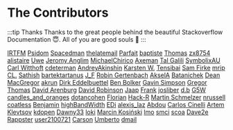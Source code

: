 # The Contributors

:::tip Thanks
Thanks to the great people behind the beautiful Stackoverflow Documentation :innocent:. All of you are good souls :100:
:::

[IRTFM](https://stackoverflow.com/users/1855677/irtfm) [Psidom](https://stackoverflow.com/users/4983450/psidom) [Spacedman](https://stackoverflow.com/users/211116/spacedman) [thelatemail](https://stackoverflow.com/users/496803/thelatemail) [Parfait](https://stackoverflow.com/users/1422451/parfait) [baptiste](https://stackoverflow.com/users/471093/baptiste) [Thomas](https://stackoverflow.com/users/2338862/thomas) [zx8754](https://stackoverflow.com/users/680068/zx8754) [alistaire](https://stackoverflow.com/users/4497050/alistaire) [Uwe](https://stackoverflow.com/users/3817004/uwe) [Jeromy Anglim](https://stackoverflow.com/users/180892/jeromy-anglim) [MichaelChirico](https://stackoverflow.com/users/3576984/michaelchirico) [Axeman](https://stackoverflow.com/users/4341440/axeman) [Tal Galili](https://stackoverflow.com/users/256662/tal-galili) [SymbolixAU](https://stackoverflow.com/users/5977215/symbolixau) [Carl Witthoft](https://stackoverflow.com/users/884372/carl-witthoft) [cdeterman](https://stackoverflow.com/users/3204250/cdeterman) [AndreyAkinshin](https://stackoverflow.com/users/184842/andreyakinshin) [Karsten W.](https://stackoverflow.com/users/216064/karsten-w) [Tensibai](https://stackoverflow.com/users/3627607/tensibai) [Sam Firke](https://stackoverflow.com/users/4470365/sam-firke) [mrip](https://stackoverflow.com/users/2588184/mrip) [CL.](https://stackoverflow.com/users/2706569/cl) [Sathish](https://stackoverflow.com/users/1691723/sathish) [bartektartanus](https://stackoverflow.com/users/2125442/bartektartanus) [J_F](https://stackoverflow.com/users/6045390/j-f) [Robin Gertenbach](https://stackoverflow.com/users/5426909/robin-gertenbach) [AkselA](https://stackoverflow.com/users/4272725/aksela) [Batanichek](https://stackoverflow.com/users/5018792/batanichek) [Dean MacGregor](https://stackoverflow.com/users/1818713/dean-macgregor) [akrun](https://stackoverflow.com/users/3732271/akrun) [Dirk Eddelbuettel](https://stackoverflow.com/users/143305/dirk-eddelbuettel) [Ben Bolker](https://stackoverflow.com/users/190277/ben-bolker) [Gavin Simpson](https://stackoverflow.com/users/429846/gavin-simpson) [Gregor Thomas](https://stackoverflow.com/users/903061/gregor-thomas) [David Arenburg](https://stackoverflow.com/users/3001626/david-arenburg) [David Robinson](https://stackoverflow.com/users/712603/david-robinson) [Jaap](https://stackoverflow.com/users/2204410/jaap) [Frank](https://stackoverflow.com/users/1191259/frank) [josliber](https://stackoverflow.com/users/3093387/josliber) [d.b](https://stackoverflow.com/users/7128934/d-b) [G5W](https://stackoverflow.com/users/4752675/g5w) [candles_and_oranges](https://stackoverflow.com/users/4564247/candles-and-oranges) [dotancohen](https://stackoverflow.com/users/343302/dotancohen) [Florian](https://stackoverflow.com/users/8037249/florian) [Hack-R](https://stackoverflow.com/users/3604745/hack-r) [Martin Schmelzer](https://stackoverflow.com/users/1777111/martin-schmelzer) [nrussell](https://stackoverflow.com/users/1869097/nrussell) [coatless](https://stackoverflow.com/users/1345455/coatless) [Benjamin](https://stackoverflow.com/users/1017276/benjamin) [highBandWidth](https://stackoverflow.com/users/429850/highbandwidth) [EDi](https://stackoverflow.com/users/511399/edi) [alexis_laz](https://stackoverflow.com/users/2414948/alexis-laz) [Abdou](https://stackoverflow.com/users/3135417/abdou) [Carlos Cinelli](https://stackoverflow.com/users/3216713/carlos-cinelli) [Artem Klevtsov](https://stackoverflow.com/users/1863950/artem-klevtsov) [kdopen](https://stackoverflow.com/users/943010/kdopen) [Dawny33](https://stackoverflow.com/users/4993513/dawny33) [loki](https://stackoverflow.com/users/3250126/loki) [Marcin Kosiński](https://stackoverflow.com/users/3857701/marcin-kosi%c5%84ski) [lmo](https://stackoverflow.com/users/4895725/lmo) [smci](https://stackoverflow.com/users/202229/smci) [scoa](https://stackoverflow.com/users/4132844/scoa) [Dave2e](https://stackoverflow.com/users/5792244/dave2e) [Rappster](https://stackoverflow.com/users/989691/rappster) [user2100721](https://stackoverflow.com/users/2100721/user2100721) [Carson](https://stackoverflow.com/users/1583084/carson) [Umberto](https://stackoverflow.com/users/556014/umberto) [dmail](https://stackoverflow.com/users/8160248/dmail) 